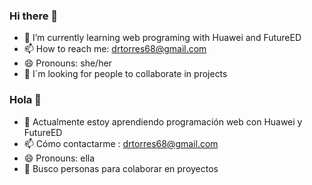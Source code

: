 ### Hi there 👋
- 🌱 I’m currently learning web programing with Huawei and FutureED
- 📫 How to reach me: drtorres68@gmail.com
- 😄 Pronouns: she/her
- 🤔 I´m looking for people to collaborate in projects

### Hola 👋
- 🌱 Actualmente estoy aprendiendo programación web con Huawei y FutureED
- 📫 Cómo contactarme : drtorres68@gmail.com
- 😄 Pronouns: ella
- 🤔 Busco personas para colaborar en proyectos
